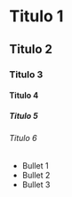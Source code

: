 # Titulo 1
## Titulo 2
### Titulo 3
#### Titulo 4
##### Titulo 5
###### Titulo 6

* Bullet 1
* Bullet 2
* Bullet 3
